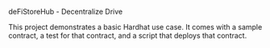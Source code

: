 deFiStoreHub - Decentralize Drive

This project demonstrates a basic Hardhat use case. It comes with a sample contract, a test for that contract, and a script that deploys that contract.

 
